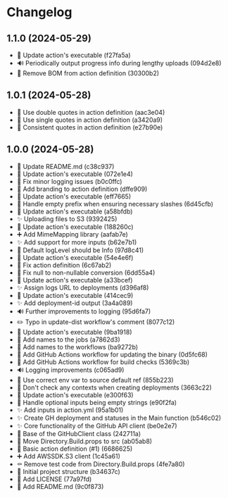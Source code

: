 # Changelog

## 1.1.0 (2024-05-29)
- 🚀 Update action's executable (f27fa5a)
- 🔊 Periodically output progress info during lengthy uploads (094d2e8)
- 🔧 Remove BOM from action definition (30300b2)

## 1.0.1 (2024-05-28)

- 🔧 Use double quotes in action definition (aac3e04)
- 🔧 Use single quotes in action definition (a3420a9)
- 🔧 Consistent quotes in action definition (e27b90e)

## 1.0.0 (2024-05-28)

- 📝 Update README.md (c38c937)
- 🚀 Update action's executable (072e1e4)
- 🐛 Fix minor logging issues (b0c0ffc)
- 💄 Add branding to action definition (dffe909)
- 🚀 Update action's executable (eff7665)
- 🐛 Handle empty prefix when ensuring necessary slashes (6d45cfb)
- 🚀 Update action's executable (a58bfdb)
- ✨ Uploading files to S3 (9392425)
- 🚀 Update action's executable (188260c)
- ➕ Add MimeMapping library (aafab7e)
- ✨ Add support for more inputs (b62e7b1)
- 🐛 Default logLevel should be Info (97d8c41)
- 🚀 Update action's executable (54e4e6f)
- 🐛 Fix action definition (6c67ab2)
- 🐛 Fix null to non-nullable conversion (6dd55a4)
- 🚀 Update action's executable (a33bcef)
- ✨ Assign logs URL to deployments (d396af8)
- 🚀 Update action's executable (414cec9)
- ✨ Add deployment-id output (3a4a089)
- 🔊 Further improvements to logging (95d6fa7)
- ✏️ Typo in update-dist workflow's comment (8077c12)
- 🚀 Update action's executable (9ba1918)
- 👷 Add names to the jobs (a7862d3)
- 👷 Add names to the workflows (ba9272b)
- 👷 Add GitHub Actions workflow for updating the binary (0d5fc68)
- 👷 Add GitHub Actions workflow for build checks (5369c3b)
- 🔊 Logging improvements (c065ad9)
- 🐛 Use correct env var to source default ref (855b223)
- 🐛 Don't check any contexts when creating deployments (3663c22)
- 🚀 Update action's executable (e300f63)
- 🐛 Handle optional inputs being empty strings (e90f2fa)
- ✨ Add inputs in action.yml (95a1b01)
- ✨ Create GH deployment and statuses in the Main function (b546c02)
- ✨ Core functionality of the GitHub API client (be0e2e7)
- 🚧 Base of the GitHubClient class (242711a)
- 🔧 Move Directory.Build.props to src (ab05ab8)
- 🔧 Basic action definition (#1) (6686625)
- ➕ Add AWSSDK.S3 client (1c45a61)
- ⚰️ Remove test code from Directory.Build.props (4fe7a80)
- 🚧 Initial project structure (b34637c)
- 📄 Add LICENSE (77a97fd)
- 📝 Add README.md (9c0f873)

